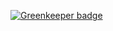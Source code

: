 
[![Greenkeeper badge](https://badges.greenkeeper.io/thefill/pontoon.svg)](https://greenkeeper.io/)
